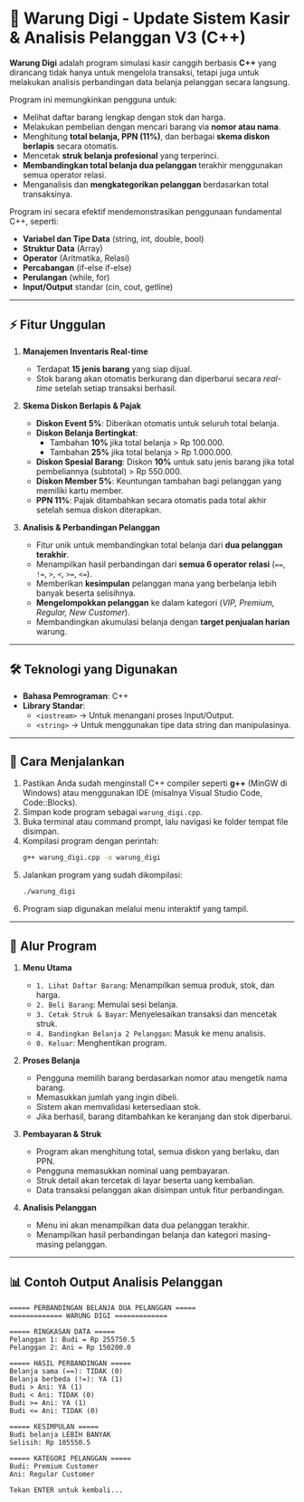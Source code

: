 # 🏪 Warung Digi - Update Sistem Kasir & Analisis Pelanggan V3 (C++)

**Warung Digi** adalah program simulasi kasir canggih berbasis **C++** yang dirancang tidak hanya untuk mengelola transaksi, tetapi juga untuk melakukan analisis perbandingan data belanja pelanggan secara langsung.

Program ini memungkinkan pengguna untuk:

  * Melihat daftar barang lengkap dengan stok dan harga.
  * Melakukan pembelian dengan mencari barang via **nomor atau nama**.
  * Menghitung **total belanja, PPN (11%)**, dan berbagai **skema diskon berlapis** secara otomatis.
  * Mencetak **struk belanja profesional** yang terperinci.
  * **Membandingkan total belanja dua pelanggan** terakhir menggunakan semua operator relasi.
  * Menganalisis dan **mengkategorikan pelanggan** berdasarkan total transaksinya.

Program ini secara efektif mendemonstrasikan penggunaan fundamental C++, seperti:

  * **Variabel dan Tipe Data** (string, int, double, bool)
  * **Struktur Data** (Array)
  * **Operator** (Aritmatika, Relasi)
  * **Percabangan** (if-else if-else)
  * **Perulangan** (while, for)
  * **Input/Output** standar (cin, cout, getline)

-----

## ⚡ Fitur Unggulan

1.  **Manajemen Inventaris Real-time**

      * Terdapat **15 jenis barang** yang siap dijual.
      * Stok barang akan otomatis berkurang dan diperbarui secara *real-time* setelah setiap transaksi berhasil.

2.  **Skema Diskon Berlapis & Pajak**

      * **Diskon Event 5%**: Diberikan otomatis untuk seluruh total belanja.
      * **Diskon Belanja Bertingkat**:
          * Tambahan **10%** jika total belanja \> Rp 100.000.
          * Tambahan **25%** jika total belanja \> Rp 1.000.000.
      * **Diskon Spesial Barang**: Diskon **10%** untuk satu jenis barang jika total pembeliannya (subtotal) \> Rp 550.000.
      * **Diskon Member 5%**: Keuntungan tambahan bagi pelanggan yang memiliki kartu member.
      * **PPN 11%**: Pajak ditambahkan secara otomatis pada total akhir setelah semua diskon diterapkan.

3.  **Analisis & Perbandingan Pelanggan**

      * Fitur unik untuk membandingkan total belanja dari **dua pelanggan terakhir**.
      * Menampilkan hasil perbandingan dari **semua 6 operator relasi** (`==`, `!=`, `>`, `<`, `>=`, `<=`).
      * Memberikan **kesimpulan** pelanggan mana yang berbelanja lebih banyak beserta selisihnya.
      * **Mengelompokkan pelanggan** ke dalam kategori (*VIP, Premium, Regular, New Customer*).
      * Membandingkan akumulasi belanja dengan **target penjualan harian** warung.

-----

## 🛠️ Teknologi yang Digunakan

  * **Bahasa Pemrograman**: C++
  * **Library Standar**:
      * `<iostream>` → Untuk menangani proses Input/Output.
      * `<string>` → Untuk menggunakan tipe data string dan manipulasinya.

-----

## 🚀 Cara Menjalankan

1.  Pastikan Anda sudah menginstall C++ compiler seperti **g++** (MinGW di Windows) atau menggunakan IDE (misalnya Visual Studio Code, Code::Blocks).
2.  Simpan kode program sebagai `warung_digi.cpp`.
3.  Buka terminal atau command prompt, lalu navigasi ke folder tempat file disimpan.
4.  Kompilasi program dengan perintah:
    ```bash
    g++ warung_digi.cpp -o warung_digi
    ```
5.  Jalankan program yang sudah dikompilasi:
    ```bash
    ./warung_digi
    ```
6.  Program siap digunakan melalui menu interaktif yang tampil.

-----

## 📜 Alur Program

1.  **Menu Utama**

      * `1. Lihat Daftar Barang`: Menampilkan semua produk, stok, dan harga.
      * `2. Beli Barang`: Memulai sesi belanja.
      * `3. Cetak Struk & Bayar`: Menyelesaikan transaksi dan mencetak struk.
      * `4. Bandingkan Belanja 2 Pelanggan`: Masuk ke menu analisis.
      * `0. Keluar`: Menghentikan program.

2.  **Proses Belanja**

      * Pengguna memilih barang berdasarkan nomor atau mengetik nama barang.
      * Memasukkan jumlah yang ingin dibeli.
      * Sistem akan memvalidasi ketersediaan stok.
      * Jika berhasil, barang ditambahkan ke keranjang dan stok diperbarui.

3.  **Pembayaran & Struk**

      * Program akan menghitung total, semua diskon yang berlaku, dan PPN.
      * Pengguna memasukkan nominal uang pembayaran.
      * Struk detail akan tercetak di layar beserta uang kembalian.
      * Data transaksi pelanggan akan disimpan untuk fitur perbandingan.

4.  **Analisis Pelanggan**

      * Menu ini akan menampilkan data dua pelanggan terakhir.
      * Menampilkan hasil perbandingan belanja dan kategori masing-masing pelanggan.

-----

## 📊 Contoh Output Analisis Pelanggan

```
===== PERBANDINGAN BELANJA DUA PELANGGAN =====
============= WARUNG DIGI =============

===== RINGKASAN DATA =====
Pelanggan 1: Budi = Rp 255750.5
Pelanggan 2: Ani = Rp 150200.0

===== HASIL PERBANDINGAN =====
Belanja sama (==): TIDAK (0)
Belanja berbeda (!=): YA (1)
Budi > Ani: YA (1)
Budi < Ani: TIDAK (0)
Budi >= Ani: YA (1)
Budi <= Ani: TIDAK (0)

===== KESIMPULAN =====
Budi belanja LEBIH BANYAK
Selisih: Rp 105550.5

===== KATEGORI PELANGGAN =====
Budi: Premium Customer
Ani: Regular Customer

Tekan ENTER untuk kembali...
```